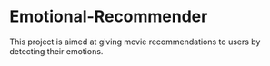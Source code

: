 # Emotional-Recommender
This project is aimed at giving movie recommendations to users by detecting their emotions.
